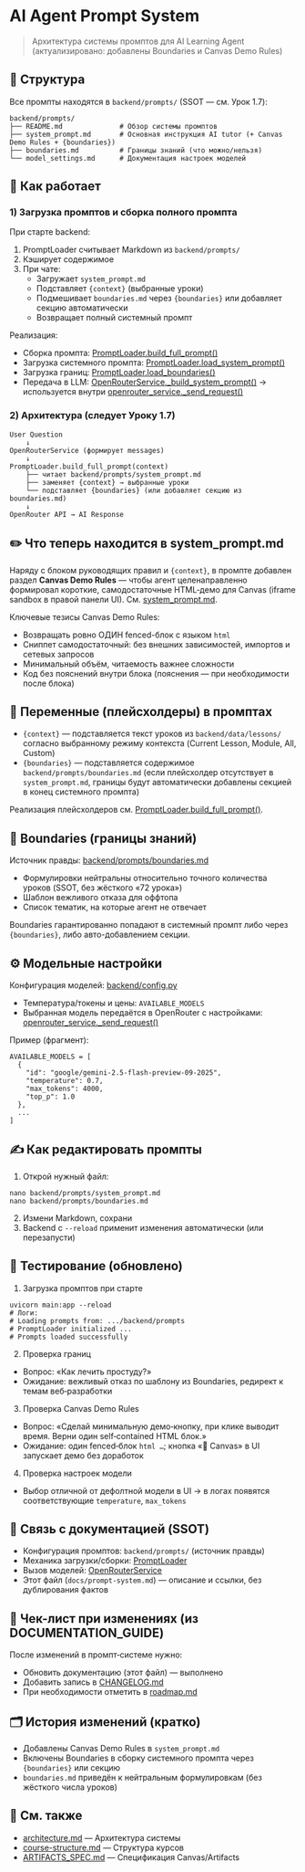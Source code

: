 # AI Agent Prompt System

> Архитектура системы промптов для AI Learning Agent (актуализировано: добавлены Boundaries и Canvas Demo Rules)

## 📁 Структура

Все промпты находятся в `backend/prompts/` (SSOT — см. Урок 1.7):

```
backend/prompts/
├── README.md              # Обзор системы промптов
├── system_prompt.md       # Основная инструкция AI tutor (+ Canvas Demo Rules + {boundaries})
├── boundaries.md          # Границы знаний (что можно/нельзя)
└── model_settings.md      # Документация настроек моделей
```

## 🔧 Как работает

### 1) Загрузка промптов и сборка полного промпта

При старте backend:
1. PromptLoader считывает Markdown из `backend/prompts/`
2. Кэширует содержимое
3. При чате:
   - Загружает `system_prompt.md`
   - Подставляет `{context}` (выбранные уроки)
   - Подмешивает `boundaries.md` через `{boundaries}` или добавляет секцию автоматически
   - Возвращает полный системный промпт

Реализация:
- Сборка промпта: [PromptLoader.build_full_prompt()](backend/services/prompt_loader.py:43)
- Загрузка системного промпта: [PromptLoader.load_system_prompt()](backend/services/prompt_loader.py:25)
- Загрузка границ: [PromptLoader.load_boundaries()](backend/services/prompt_loader.py:34)
- Передача в LLM: [OpenRouterService._build_system_prompt()](backend/services/openrouter_service.py:238) → используется внутри [openrouter_service._send_request()](backend/services/openrouter_service.py:100)

### 2) Архитектура (следует Уроку 1.7)

```
User Question
    ↓
OpenRouterService (формирует messages)
    ↓
PromptLoader.build_full_prompt(context)
    ├── читает backend/prompts/system_prompt.md
    ├── заменяет {context} → выбранные уроки
    └── подставляет {boundaries} (или добавляет секцию из boundaries.md)
    ↓
OpenRouter API → AI Response
```

## ✏️ Что теперь находится в system_prompt.md

Наряду с блоком руководящих правил и `{context}`, в промпте добавлен раздел **Canvas Demo Rules** — чтобы агент целенаправленно формировал короткие, самодостаточные HTML‑демо для Canvas (iframe sandbox в правой панели UI). См. [system_prompt.md](../backend/prompts/system_prompt.md).

Ключевые тезисы Canvas Demo Rules:
- Возвращать ровно ОДИН fenced-блок с языком `html`
- Сниппет самодостаточный: без внешних зависимостей, импортов и сетевых запросов
- Минимальный объём, читаемость важнее сложности
- Код без пояснений внутри блока (пояснения — при необходимости после блока)

## 🧩 Переменные (плейсхолдеры) в промптах

- `{context}` — подставляется текст уроков из `backend/data/lessons/` согласно выбранному режиму контекста (Current Lesson, Module, All, Custom)
- `{boundaries}` — подставляется содержимое `backend/prompts/boundaries.md` (если плейсхолдер отсутствует в `system_prompt.md`, границы будут автоматически добавлены секцией в конец системного промпта)

Реализация плейсхолдеров см. [PromptLoader.build_full_prompt()](backend/services/prompt_loader.py:43).

## 🔐 Boundaries (границы знаний)

Источник правды: [backend/prompts/boundaries.md](../backend/prompts/boundaries.md)
- Формулировки нейтральны относительно точного количества уроков (SSOT, без жёсткого «72 урока»)
- Шаблон вежливого отказа для оффтопа
- Список тематик, на которые агент не отвечает

Boundaries гарантированно попадают в системный промпт либо через `{boundaries}`, либо авто-добавлением секции.

## ⚙️ Модельные настройки

Конфигурация моделей: [backend/config.py](../backend/config.py)
- Температура/токены и цены: `AVAILABLE_MODELS`
- Выбранная модель передаётся в OpenRouter с настройками: [openrouter_service._send_request()](backend/services/openrouter_service.py:100)

Пример (фрагмент):
```
AVAILABLE_MODELS = [
  {
    "id": "google/gemini-2.5-flash-preview-09-2025",
    "temperature": 0.7,
    "max_tokens": 4000,
    "top_p": 1.0
  },
  ...
]
```

## ✍️ Как редактировать промпты

1) Открой нужный файл:
```
nano backend/prompts/system_prompt.md
nano backend/prompts/boundaries.md
```
2) Измени Markdown, сохрани
3) Backend с `--reload` применит изменения автоматически (или перезапусти)

## 🧪 Тестирование (обновлено)

1) Загрузка промптов при старте
```
uvicorn main:app --reload
# Логи:
# Loading prompts from: .../backend/prompts
# PromptLoader initialized ...
# Prompts loaded successfully
```

2) Проверка границ
- Вопрос: «Как лечить простуду?»
- Ожидание: вежливый отказ по шаблону из Boundaries, редирект к темам веб‑разработки

3) Проверка Canvas Demo Rules
- Вопрос: «Сделай минимальную демо‑кнопку, при клике выводит время. Верни один self‑contained HTML блок.»
- Ожидание: один fenced‑блок ```html …```; кнопка «🧩 Canvas» в UI запускает демо без доработок

4) Проверка настроек модели
- Выбор отличной от дефолтной модели в UI → в логах появятся соответствующие `temperature`, `max_tokens`

## 🧭 Связь с документацией (SSOT)

- Конфигурация промптов: `backend/prompts/` (источник правды)
- Механика загрузки/сборки: [PromptLoader](../backend/services/prompt_loader.py)
- Вызов моделей: [OpenRouterService](../backend/services/openrouter_service.py)
- Этот файл (`docs/prompt-system.md`) — описание и ссылки, без дублирования фактов

## 📌 Чек-лист при изменениях (из DOCUMENTATION_GUIDE)

После изменений в промпт‑системе нужно:
- Обновить документацию (этот файл) — выполнено
- Добавить запись в [CHANGELOG.md](../CHANGELOG.md)
- При необходимости отметить в [roadmap.md](../roadmap.md)

## 🗂️ История изменений (кратко)

- Добавлены Canvas Demo Rules в `system_prompt.md`
- Включены Boundaries в сборку системного промпта через `{boundaries}` или секцию
- `boundaries.md` приведён к нейтральным формулировкам (без жёсткого числа уроков)

## 🔗 См. также

- [architecture.md](architecture.md) — Архитектура системы
- [course-structure.md](course-structure.md) — Структура курсов
- [ARTIFACTS_SPEC.md](artifacts/ARTIFACTS_SPEC.md) — Спецификация Canvas/Artifacts
